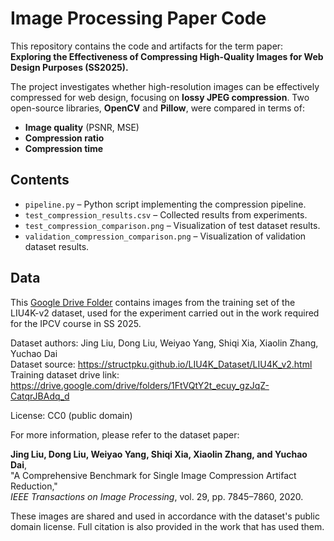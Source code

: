 # Image Processing Paper Code

This repository contains the code and artifacts for the term paper:
**Exploring the Effectiveness of Compressing High-Quality Images for Web Design Purposes (SS2025).**

The project investigates whether high-resolution images can be effectively compressed for web design, focusing on **lossy JPEG compression**. Two open-source libraries, **OpenCV** and **Pillow**, were compared in terms of:

* **Image quality** (PSNR, MSE)
* **Compression ratio**
* **Compression time**

## Contents

* `pipeline.py` – Python script implementing the compression pipeline.
* `test_compression_results.csv` – Collected results from experiments.
* `test_compression_comparison.png` – Visualization of test dataset results.
* `validation_compression_comparison.png` – Visualization of validation dataset results.


## Data
This [Google Drive Folder](https://drive.google.com/drive/folders/18SkgbHKvsbzoPhcyMYz4xC9M-ex0nN3Y?usp=sharing) contains images from the training set of the LIU4K-v2 dataset, used for the experiment carried out in the work required for the
IPCV course in SS 2025.

Dataset authors: Jing Liu, Dong Liu, Weiyao Yang, Shiqi Xia, Xiaolin Zhang, Yuchao Dai  
Dataset source: https://structpku.github.io/LIU4K_Dataset/LIU4K_v2.html  
Training dataset drive link: https://drive.google.com/drive/folders/1FtVQtY2t_ecuy_gzJqZ-CatqrJBAdq_d  

License: CC0 (public domain)

For more information, please refer to the dataset paper:

**Jing Liu, Dong Liu, Weiyao Yang, Shiqi Xia, Xiaolin Zhang, and Yuchao Dai**,  
"A Comprehensive Benchmark for Single Image Compression Artifact Reduction,"  
*IEEE Transactions on Image Processing*, vol. 29, pp. 7845–7860, 2020.

These images are shared and used in accordance with the dataset's public domain license. Full citation is also provided in the work that has used them.




